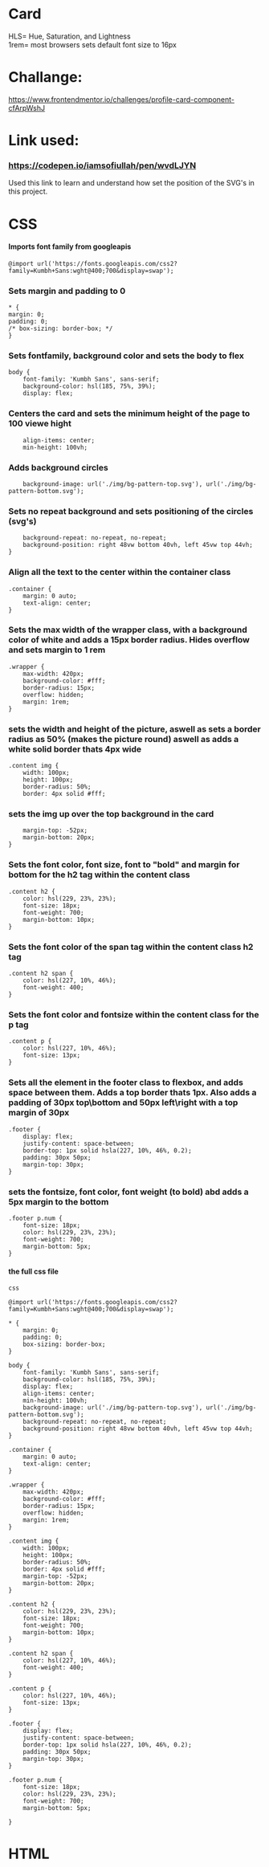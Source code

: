 # Card
HLS= Hue, Saturation, and Lightness <br>
1rem= most browsers sets default font size to 16px

# Challange:
https://www.frontendmentor.io/challenges/profile-card-component-cfArpWshJ
# Link used:
### https://codepen.io/iamsofiullah/pen/wvdLJYN
Used this link to learn and understand how set the position of the SVG's in this project.

# CSS
    
#### Imports font family from googleapis
    @import url('https://fonts.googleapis.com/css2?family=Kumbh+Sans:wght@400;700&display=swap');
### Sets margin and padding to 0
    * {
    margin: 0;
    padding: 0;
    /* box-sizing: border-box; */
    }
### Sets fontfamily, background color and sets the body to flex
    body {
        font-family: 'Kumbh Sans', sans-serif;
        background-color: hsl(185, 75%, 39%);
        display: flex;
### Centers the card and sets the minimum height of the page to 100 viewe hight
        align-items: center; 
        min-height: 100vh;
### Adds background circles
        background-image: url('./img/bg-pattern-top.svg'), url('./img/bg-pattern-bottom.svg'); 
### Sets no repeat background and sets positioning of the circles (svg's)
        background-repeat: no-repeat, no-repeat;
        background-position: right 48vw bottom 40vh, left 45vw top 44vh;
    }
### Align all the text to the center within the container class
    .container {
        margin: 0 auto;
        text-align: center;
    }
### Sets the max width of the wrapper class, with a background color of white and adds a 15px border radius. Hides overflow and sets margin to 1 rem
    .wrapper {
        max-width: 420px;
        background-color: #fff;
        border-radius: 15px;
        overflow: hidden;
        margin: 1rem;
    }
### sets the width and height of the picture, aswell as sets a border radius as 50% (makes the picture round) aswell as adds a white solid border thats 4px wide
    .content img {
        width: 100px;
        height: 100px;
        border-radius: 50%;
        border: 4px solid #fff;

### sets the img up over the top background in the card
        margin-top: -52px;
        margin-bottom: 20px;
    }
### Sets the font color, font size, font to "bold" and margin for bottom for the h2 tag within the content class
    .content h2 {
        color: hsl(229, 23%, 23%);
        font-size: 18px;
        font-weight: 700;
        margin-bottom: 10px;
    }
### Sets the font color of the span tag within the content class h2 tag
    .content h2 span {
        color: hsl(227, 10%, 46%);
        font-weight: 400;
    }
### Sets the font color and fontsize within the content class for the p tag
    .content p {
        color: hsl(227, 10%, 46%);
        font-size: 13px;
    }
### Sets all the element in the footer class to flexbox, and adds space between them. Adds a top border thats 1px. Also adds a padding of 30px top\bottom and 50px left\right with a top margin of 30px
    .footer {
        display: flex;
        justify-content: space-between;
        border-top: 1px solid hsla(227, 10%, 46%, 0.2);
        padding: 30px 50px;
        margin-top: 30px;
    }
### sets the fontsize, font color, font weight (to bold) abd adds a 5px margin to the bottom
    .footer p.num {
        font-size: 18px;
        color: hsl(229, 23%, 23%);
        font-weight: 700;
        margin-bottom: 5px;
    }

#### the full css file
    css
    
    @import url('https://fonts.googleapis.com/css2?family=Kumbh+Sans:wght@400;700&display=swap');

    * {
        margin: 0;
        padding: 0;
        box-sizing: border-box;
    }

    body {
        font-family: 'Kumbh Sans', sans-serif;
        background-color: hsl(185, 75%, 39%);
        display: flex;
        align-items: center; 
        min-height: 100vh;
        background-image: url('./img/bg-pattern-top.svg'), url('./img/bg-pattern-bottom.svg'); 
        background-repeat: no-repeat, no-repeat;
        background-position: right 48vw bottom 40vh, left 45vw top 44vh;
    }

    .container {
        margin: 0 auto;
        text-align: center;
    }

    .wrapper {
        max-width: 420px;
        background-color: #fff;
        border-radius: 15px;
        overflow: hidden;
        margin: 1rem;
    }

    .content img {
        width: 100px;
        height: 100px;
        border-radius: 50%;
        border: 4px solid #fff;
        margin-top: -52px;
        margin-bottom: 20px;
    }

    .content h2 {
        color: hsl(229, 23%, 23%);
        font-size: 18px;
        font-weight: 700;
        margin-bottom: 10px;
    }

    .content h2 span {
        color: hsl(227, 10%, 46%);
        font-weight: 400;
    }

    .content p {
        color: hsl(227, 10%, 46%);
        font-size: 13px;
    }

    .footer {
        display: flex;
        justify-content: space-between;
        border-top: 1px solid hsla(227, 10%, 46%, 0.2);
        padding: 30px 50px;
        margin-top: 30px;
    }

    .footer p.num {
        font-size: 18px;
        color: hsl(229, 23%, 23%);
        font-weight: 700;
        margin-bottom: 5px;

    }
# HTML


